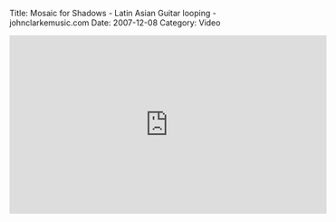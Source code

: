 Title: Mosaic for Shadows - Latin Asian Guitar looping - johnclarkemusic.com
Date: 2007-12-08
Category: Video

<iframe width="560" height="315" src="https://www.youtube.com/embed/AMuonuvKmJo" title="YouTube video player" frameborder="0" allow="accelerometer; autoplay; clipboard-write; encrypted-media; gyroscope; picture-in-picture" allowfullscreen></iframe>

